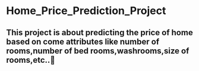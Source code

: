 # Home_Price_Prediction_Project
## This project is about predicting the price of home based on come attributes like number of rooms,number of bed rooms,washrooms,size of rooms,etc..🏡
